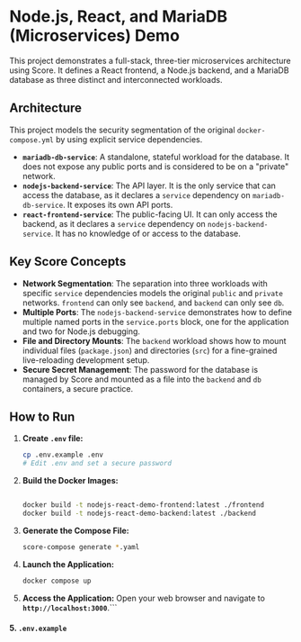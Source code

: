 # Node.js, React, and MariaDB (Microservices) Demo

This project demonstrates a full-stack, three-tier microservices architecture using Score. It defines a React frontend, a Node.js backend, and a MariaDB database as three distinct and interconnected workloads.

## Architecture

This project models the security segmentation of the original `docker-compose.yml` by using explicit service dependencies.

*   **`mariadb-db-service`**: A standalone, stateful workload for the database. It does not expose any public ports and is considered to be on a "private" network.
*   **`nodejs-backend-service`**: The API layer. It is the only service that can access the database, as it declares a `service` dependency on `mariadb-db-service`. It exposes its own API ports.
*   **`react-frontend-service`**: The public-facing UI. It can only access the backend, as it declares a `service` dependency on `nodejs-backend-service`. It has no knowledge of or access to the database.

## Key Score Concepts

*   **Network Segmentation**: The separation into three workloads with specific `service` dependencies models the original `public` and `private` networks. `frontend` can only see `backend`, and `backend` can only see `db`.
*   **Multiple Ports**: The `nodejs-backend-service` demonstrates how to define multiple named ports in the `service.ports` block, one for the application and two for Node.js debugging.
*   **File and Directory Mounts**: The `backend` workload shows how to mount individual files (`package.json`) and directories (`src`) for a fine-grained live-reloading development setup.
*   **Secure Secret Management**: The password for the database is managed by Score and mounted as a file into the `backend` and `db` containers, a secure practice.

## How to Run

1.  **Create `.env` file:**
    ```bash
    cp .env.example .env
    # Edit .env and set a secure password
    ```

2.  **Build the Docker Images:**
    ```bash

    docker build -t nodejs-react-demo-frontend:latest ./frontend
    docker build -t nodejs-react-demo-backend:latest ./backend
    ```

3.  **Generate the Compose File:**
    ```bash
    score-compose generate *.yaml
    ```

4.  **Launch the Application:**
    ```bash
    docker compose up
    ```

5.  **Access the Application:**
    Open your web browser and navigate to **`http://localhost:3000`**.```

#### 5. `.env.example`